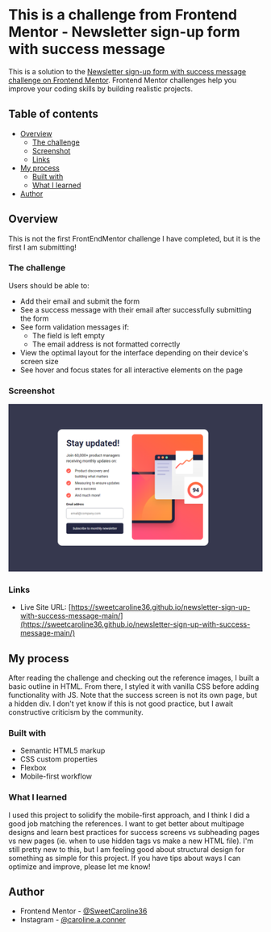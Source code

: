 # This is a challenge from Frontend Mentor - Newsletter sign-up form with success message

This is a solution to the [Newsletter sign-up form with success message challenge on Frontend Mentor](https://www.frontendmentor.io/challenges/newsletter-signup-form-with-success-message-3FC1AZbNrv). Frontend Mentor challenges help you improve your coding skills by building realistic projects.

## Table of contents

- [Overview](#overview)
  - [The challenge](#the-challenge)
  - [Screenshot](#screenshot)
  - [Links](#links)
- [My process](#my-process)
  - [Built with](#built-with)
  - [What I learned](#what-i-learned)
- [Author](#author)

## Overview

This is not the first FrontEndMentor challenge I have completed, but it is the first I am submitting!

### The challenge

Users should be able to:

- Add their email and submit the form
- See a success message with their email after successfully submitting the form
- See form validation messages if:
  - The field is left empty
  - The email address is not formatted correctly
- View the optimal layout for the interface depending on their device's screen size
- See hover and focus states for all interactive elements on the page

### Screenshot

![](assets\images\screenshot.png)

### Links

- Live Site URL: [https://sweetcaroline36.github.io/newsletter-sign-up-with-success-message-main/](https://sweetcaroline36.github.io/newsletter-sign-up-with-success-message-main/)

## My process

After reading the challenge and checking out the reference images, I built a basic outline in HTML. From there, I styled it with vanilla CSS before adding functionality with JS. Note that the success screen is not its own page, but a hidden div. I don't yet know if this is not good practice, but I await constructive criticism by the community.

### Built with

- Semantic HTML5 markup
- CSS custom properties
- Flexbox
- Mobile-first workflow

### What I learned

I used this project to solidify the mobile-first approach, and I think I did a good job matching the references. I want to get better about multipage designs and learn best practices for success screens vs subheading pages vs new pages (ie. when to use hidden tags vs make a new HTML file). I'm still pretty new to this, but I am feeling good about structural design for something as simple for this project. If you have tips about ways I can optimize and improve, please let me know!

## Author

- Frontend Mentor - [@SweetCaroline36](https://www.frontendmentor.io/profile/SweetCaroline36)
- Instagram - [@caroline.a.conner](https://www.instagram.com/caroline.a.conner)
